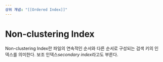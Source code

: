 ```yaml
---
상위 개념: "[[Ordered Index]]"
---
```

# Non-clustering Index
Non-clustering Index란 파일의 연속적인 순서와 다른 순서로 구성되는 검색 키의 인덱스를 의미한다. 보조 인덱스*secondary index*라고도 부른다.